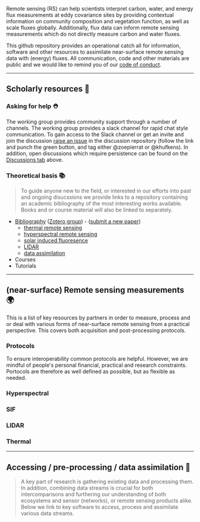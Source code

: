 Remote sensing (RS) can help scientists interpret carbon, water, and energy flux measurements at eddy covariance sites by providing contextual information on community composition and vegetation function, as well as scale fluxes globally. Additionally, flux data can inform remote sensing measurements which do not directly measure carbon and water fluxes.

This github repository provides an operational catch all for information, software and other resources to assimilate near-surface remote sensing data with (energy) fluxes. All communication, code and other materials are public and we would like to remind you of our [code of conduct](https://github.com/rsfluxlink/policies/blob/main/CONDUCT.md).

----

## Scholarly resources 📘

### Asking for help ⛑️

The working group provides community support through a number of channels. The working group provides a slack channel for rapid chat style communication. To gain access to the Slack channel or get an invite and join the discussion [raise an issue](https://github.com/rsfluxlink/discussions/issues) in the discussion repository (follow the link and punch the green button, and tag either @zoepierrat or @khufkens). In addition, open discussions which require persistence can be found on the [Discussions tab](https://github.com/orgs/rsfluxlink/discussions) above.

### Theoretical basis 📚

> To guide anyone new to the field, or interested in our efforts into past and ongoing disucssions we provide links to a repository containing an academic bibliography of the most interesting works available. Books and or course material will also be linked to separately.

- [Bibliography](https://github.com/rsfluxlink/resources/tree/main/bibliography) ([Zotero group](https://www.zotero.org/groups/5131038/linking_optical_and_energy_fluxes/library)) - ([submit a new paper](https://github.com/rsfluxlink/resources/issues/1))
   - [thermal remote sensing](https://www.zotero.org/groups/5131038/linking_optical_and_energy_fluxes/collections/MVWPUKP2)
   - [hyperspectral remote sensing](https://www.zotero.org/groups/5131038/linking_optical_and_energy_fluxes/collections/N7M6WY4H)
   - [solar induced fluoresence](https://www.zotero.org/groups/5131038/linking_optical_and_energy_fluxes/collections/T3RZ6XAB)
   - [LIDAR](https://www.zotero.org/groups/5131038/linking_optical_and_energy_fluxes/collections/Q34V3ADT)
   - [data assimilation](https://www.zotero.org/groups/5131038/linking_optical_and_energy_fluxes/collections/BF7DXC63)
- Courses
- Tutorials

----
## (near-surface) Remote sensing measurements :earth_africa:

This is a list of key resources by partners in order to measure, process and or deal with various forms of near-surface remote sensing from a practical perspective. This covers both acquisition and post-processing protocols.

### Protocols

To ensure interoperability common protocols are helpful. However, we are mindful of people's personal financial, practical and research constraints. Portocols are therefore as well defined as possible, but as flexible as needed. 

### Hyperspectral

### SIF

### LIDAR

### Thermal

----

## Accessing / pre-processing / data assimilation 📂

> A key part of research is gathering existing data and processing them. In addition, combining data streams is crucial for both intercomparisons and furthering our understanding of both ecosystems and sensor (networks), or remote sensing products alike. Below we link to key software to access, process and assimilate various data streams.



